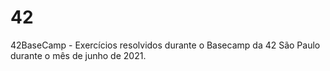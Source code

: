 # 42
42BaseCamp - 
Exercícios resolvidos durante o Basecamp da 42 São Paulo durante o mês de junho de 2021.
